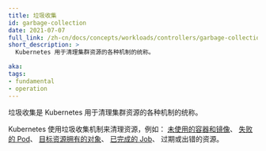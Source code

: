 ```yaml
---
title: 垃圾收集
id: garbage-collection
date: 2021-07-07
full_link: /zh-cn/docs/concepts/workloads/controllers/garbage-collection/
short_description: >
  Kubernetes 用于清理集群资源的各种机制的统称。

aka: 
tags:
- fundamental
- operation
---
```

<!-- 
title: Garbage Collection
id: garbage-collection
date: 2021-07-07
full_link: /docs/concepts/workloads/controllers/garbage-collection/
short_description: >
  A collective term for the various mechanisms Kubernetes uses to clean up cluster
  resources.

aka: 
tags:
- fundamental
- operation
-->

<!-- 
 Garbage collection is a collective term for the various mechanisms Kubernetes uses to clean up
 cluster resources. 
-->
垃圾收集是 Kubernetes 用于清理集群资源的各种机制的统称。

<!--more-->

<!-- 
Kubernetes uses garbage collection to clean up resources like [unused containers and images](/docs/concepts/workloads/controllers/garbage-collection/#containers-images),
[failed Pods](/docs/concepts/workloads/pods/pod-lifecycle/#pod-garbage-collection),
[objects owned by the targeted resource](/docs/concepts/overview/working-with-objects/owners-dependents/),
[completed Jobs](/docs/concepts/workloads/controllers/ttlafterfinished/), and resources
that have expired or failed.
-->
Kubernetes 使用垃圾收集机制来清理资源，例如：
[未使用的容器和镜像](/zh-cn/docs/concepts/workloads/controllers/garbage-collection/#containers-images)、
[失败的 Pod](/zh-cn/docs/concepts/workloads/pods/pod-lifecycle/#pod-garbage-collection)、
[目标资源拥有的对象](/zh-cn/docs/concepts/overview/working-with-objects/owners-dependents/)、
[已完成的 Job](/zh-cn/docs/concepts/workloads/controllers/ttlafterfinished/)、
过期或出错的资源。